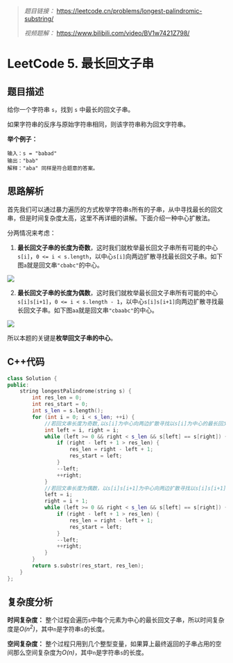 > *题目链接：* https://leetcode.cn/problems/longest-palindromic-substring/
>
> *视频题解：* https://www.bilibili.com/video/BV1w7421Z798/

# LeetCode 5. 最长回文子串

## 题目描述

给你一个字符串 `s`，找到 `s` 中最长的回文子串。

如果字符串的反序与原始字符串相同，则该字符串称为回文字符串。

**举个例子：**

```
输入：s = "babad"
输出："bab"
解释："aba" 同样是符合题意的答案。
```

## 思路解析

首先我们可以通过暴力遍历的方式枚举字符串`s`所有的子串，从中寻找最长的回文串，但是时间复杂度太高，这里不再详细的讲解。下面介绍一种中心扩散法。

分两情况来考虑：

1. **最长回文子串的长度为奇数**，这时我们就枚举最长回文子串所有可能的中心`s[i]`，`0 <= i < s.length`，以中心`s[i]`向两边扩散寻找最长回文子串。如下图`a`就是回文串`"cbabc"`的中心。

![](https://gitee.com/ldtech007/picture/raw/master/pic/lc-0005-01.png)

2. **最长回文子串的长度为偶数**，这时我们就枚举最长回文子串所有可能的中心`s[i]s[i+1]`，`0 <= i < s.length - 1`，以中心`s[i]s[i+1]`向两边扩散寻找最长回文子串。如下图`aa`就是回文串`"cbaabc"`的中心。

![](https://gitee.com/ldtech007/picture/raw/master/pic/lc-0005-02.png)


所以本题的关键是**枚举回文子串的中心**。

## C++代码

```cpp
class Solution {
public:
    string longestPalindrome(string s) {
        int res_len = 0;
        int res_start = 0;
        int s_len = s.length();
        for (int i = 0; i < s_len; ++i) {
            //若回文串长度为奇数,以s[i]为中心向两边扩散寻找以s[i]为中心的最长回文子串
            int left = i, right = i;
            while (left >= 0 && right < s_len && s[left] == s[right]) {
                if (right - left + 1 > res_len) {
                    res_len = right - left + 1;
                    res_start = left;
                }
                --left;
                ++right;
            }
            //若回文串长度为偶数，以s[i]s[i+1]为中心向两边扩散寻找以s[i]s[i+1]为中心的最长回文子串
            left = i;
            right = i + 1;
            while (left >= 0 && right < s_len && s[left] == s[right]) {
                if (right - left + 1 > res_len) {
                    res_len = right - left + 1;
                    res_start = left;
                }
                --left;
                ++right;
            }
        }
        return s.substr(res_start, res_len);
    }
};
```

## 复杂度分析

**时间复杂度：** 整个过程会遍历`s`中每个元素为中心的最长回文子串，所以时间复杂度是*O(n<sup>2</sup>)*，其中`n`是字符串`s`的长度。

**空间复杂度：** 整个过程只用到几个整型变量，如果算上最终返回的子串占用的空间那么空间复杂度为*O(n)*，其中`n`是字符串`s`的长度。

